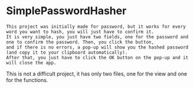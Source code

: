# SimplePasswordHasher

```
This project was initially made for password, but it works for every word you want to hash, you will just have to confirm it. 
It is very simple, you just have two fields, one for the password and one to confirm the password. Then, you click the button, 
and if there is no errors, a pop-up will show you the hashed password (and copy it to your clipboard automatically).
After that, you just have to click the OK button on the pop-up and it will close the app.
```

This is not a difficult project, it has only two files, one for the view and one for the functions.
